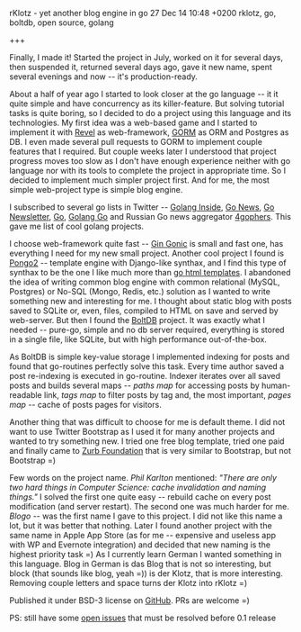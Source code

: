 rKlotz - yet another blog engine in go
27 Dec 14 10:48 +0200
rklotz, go, boltdb, open source, golang

+++

Finally, I made it! Started the project in July, worked on it for several days, then suspended it, returned several days ago, gave it new name, spent several evenings and now -- it's production-ready.

About a half of year ago I started to look closer at the go language -- it it quite simple and have concurrency as its killer-feature. But solving tutorial tasks is quite boring, so I decided to do a project using this language and its technologies. My first idea was a web-based game and I started to implement it with [Revel](http://revel.github.io/) as web-framework, [GORM](https://github.com/jinzhu/gorm) as ORM and Postgres as DB. I even made several pull requests to GORM to implement couple features that I required. But couple weeks later I understood that project progress moves too slow as I don't have enough experience neither with go language nor with its tools to complete the project in appropriate time. So I decided to implement much simpler project first. And for me, the most simple web-project type is simple blog engine.

I subscribed to several go lists in Twitter -- [Golang Inside](https://twitter.com/GoLangInside), [Go News](https://twitter.com/golang_news), [Go Newsletter](https://twitter.com/golangweekly), [Go](https://twitter.com/golang), [Golang Go](https://twitter.com/GolangGo) and Russian Go news aggregator [4gophers](http://4gophers.com/). This gave me list of cool golang projects.

I choose web-framework quite fast -- [Gin Gonic](http://gin-gonic.github.io/gin/) is small and fast one, has everything I need for my new small project. Another cool project I found is [Pongo2](https://github.com/flosch/pongo2) -- template engine with Django-like synthax, and I find this type of synthax to be the one I like much more than [go html templates](http://golang.org/pkg/html/template/). I abandoned the idea of writing common blog engine with common relational (MySQL, Postgres) or No-SQL (Mongo, Redis, etc.) solution as I wanted to write something new and interesting for me. I thought about static blog with posts saved to SQLite or, even, files, compiled to HTML on save and served by web-server. But then I found the [BoltDB](https://github.com/boltdb/bolt) project. It was exactly what I needed -- pure-go, simple and no db  server required, everything is stored in a single file, like SQLite, but with high performance out-of-the-box.

As BoltDB is simple key-value storage I implemented indexing for posts and found that go-routines perfectly solve this task. Every time author saved a post re-indexing is executed in go-routine. Indexer iterates over all saved posts and builds several maps -- *paths map* for accessing posts by human-readable link, *tags map* to filter posts by tag and, the most important, *pages map* -- cache of posts pages for visitors.

Another thing that was difficult to choose for me is default theme. I did not want to use Twitter Bootstrap as I used it for many another projects and wanted to try something new. I tried one free blog template, tried one paid and finally came to [Zurb Foundation](http://foundation.zurb.com/) that is very similar to Bootstrap, but not Bootstrap =)

Few words on the project name. *Phil Karlton* mentioned: *"There are only two hard things in Computer Science: cache invalidation and naming things."* I solved the first one quite easy -- rebuild cache on every post modification (and server restart). The second one was much harder for me. *Blogo* -- was the first name I gave to this project. I did not like this name a lot, but it was better that nothing. Later I found another project with the same name in Apple App Store (as for me -- expensive and useless app with WP and Evernote integration) and decided that new naming is the highest priority task =) As I currently learn German I wanted something in this language. Blog in German is das Blog that is not so interesting, but block (that sounds like blog, yeah =)) is der Klotz, that is more interesting. Removing couple letters and space turns der Klotz into rKlotz =)

Published it under BSD-3 license on [GitHub](https://github.com/vgarvardt/rklotz). PRs are welcome =)

PS: still have some [open issues](https://github.com/vgarvardt/rklotz/issues) that must be resolved before 0.1 release
